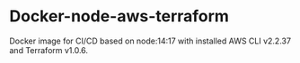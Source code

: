 # Docker-node-aws-terraform

Docker image for CI/CD based on node:14:17 with installed AWS CLI v2.2.37 and Terraform v1.0.6.
